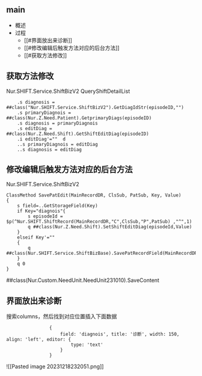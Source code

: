 

## main

- 概述
- 过程
	- [[#界面放出来诊断]]
	- [[#修改编辑后触发方法对应的后台方法]]
	- [[#获取方法修改]]



## 获取方法修改

Nur.SHIFT.Service.ShiftBizV2  QueryShiftDetailList

```
	.s diagnosis = ##class("Nur.SHIFT.Service.ShiftBizV2").GetDiagIdStr(episodeID,"")
	.s primaryDiagnois = ##class(Nur.Z.Need.Patient).GetprimaryDiags(episodeID)
	.s diagnosis = primaryDiagnois
	.s editDiag = ##class(Nur.Z.Need.Shift).GetShiftEditDiag(episodeID)
	.i editDiag'=""  d
	..s primaryDiagnois = editDiag
	..s diagnosis = editDiag
```


## 修改编辑后触发方法对应的后台方法

Nur.SHIFT.Service.ShiftBizV2
```
ClassMethod SavePatEdit(MainRecordDR, ClsSub, PatSub, Key, Value)
{
	s field=..GetStorageField(Key)
	if Key="diagnois"{
		s episodeId = $p(^Nur.SHIFT.ShiftRecord(MainRecordDR,"C",ClsSub,"P",PatSub) ,"^",1)
		q ##class(Nur.Z.Need.Shift).SetShiftEditDiag(episodeId,Value)
	}
	elseif Key'=""
	{
		q ##class(Nur.SHIFT.Service.ShiftBizBase).SavePatRecordField(MainRecordDR,ClsSub,PatSub,field,Value)
	}
	q 0
}
```

##class(Nur.Custom.NeedUnit.NeedUnit231010).SaveContent

## 界面放出来诊断

搜索columns，然后找到对应位置插入下面数据

```
                {
                    field: 'diagnois', title: '诊断', width: 150, align: 'left', editor: {
                        type: 'text'
                    }
	            }
```

![[Pasted image 20231218232051.png]]